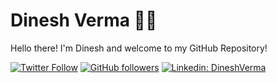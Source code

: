 # Dinesh Verma 👨‍💻

Hello there! I'm Dinesh and welcome to my GitHub Repository!

[![Twitter Follow](https://img.shields.io/badge/Follow-1.1k-blue?logo=x&style=for-the-badge)](https://twitter.com/dineshverma)
[![GitHub followers](https://img.shields.io/github/followers/mrinvicto?label=Follow%20%40mrinvicto&style=for-the-badge)](https://github.com/mrinvicto)
[![Linkedin: DineshVerma](https://img.shields.io/badge/-mrinvicto-blue?style=for-the-badge&logo=Linkedin&logoColor=white&link=https://www.linkedin.com/in/mrinvicto/)](https://www.linkedin.com/in/mrinvicto/)
